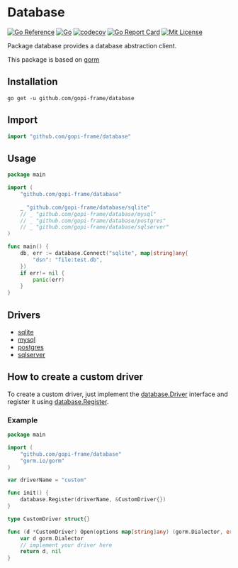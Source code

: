 # Database
[![Go Reference](https://pkg.go.dev/badge/github.com/gopi-frame/database.svg)](https://pkg.go.dev/github.com/gopi-frame/database)
[![Go](https://github.com/gopi-frame/database/actions/workflows/go.yml/badge.svg)](https://github.com/gopi-frame/database/actions/workflows/go.yml)
[![codecov](https://codecov.io/gh/gopi-frame/database/graph/badge.svg?token=N2LZNDNDCT&flag=database)](https://codecov.io/gh/gopi-frame/database?flags[0]=database)
[![Go Report Card](https://goreportcard.com/badge/github.com/gopi-frame/database)](https://goreportcard.com/report/github.com/gopi-frame/database)
[![Mit License](https://img.shields.io/badge/License-MIT-green.svg)](https://opensource.org/licenses/MIT)

Package database provides a database abstraction client.

This package is based on [gorm](https://github.com/go-gorm/gorm)

## Installation
```shell
go get -u github.com/gopi-frame/database
```

## Import
```go
import "github.com/gopi-frame/database"
```

## Usage

```go
package main

import (
    "github.com/gopi-frame/database"
    
    _ "github.com/gopi-frame/database/sqlite"
    // _ "github.com/gopi-frame/database/mysql"
    // _ "github.com/gopi-frame/database/postgres"
    // _ "github.com/gopi-frame/database/sqlserver"
)

func main() {
    db, err := database.Connect("sqlite", map[string]any{
        "dsn": "file:test.db",
    })
    if err!= nil {
        panic(err)
    }
}
```

## Drivers

- [sqlite](./driver/sqlite/README.md)
- [mysql](./driver/mysql/README.md)
- [postgres](./driver/postgres/README.md)
- [sqlserver](./driver/sqlserver/README.md)

## How to create a custom driver

To create a custom driver, just implement
the [database.Driver](https://pkg.go.dev/github.com/gopi-frame/contract/database#Driver) interface
and register it using [database.Register](https://pkg.go.dev/github.com/gopi-frame/database#Register).

### Example

```go
package main

import (
    "github.com/gopi-frame/database"
    "gorm.io/gorm"
)

var driverName = "custom"

func init() {
    database.Register(driverName, &CustomDriver{})
}

type CustomDriver struct{}

func (d *CustomDriver) Open(options map[string]any) (gorm.Dialector, error) {
    var d gorm.Dialector
    // implement your driver here
    return d, nil
}
```